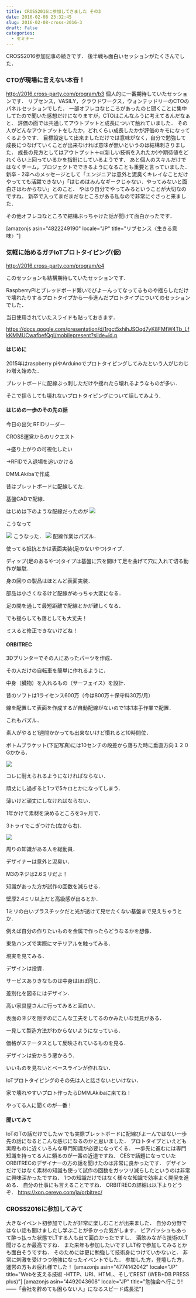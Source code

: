 ```yaml
---
title: CROSS2016に参加してきました その3
date: 2016-02-08 23:32:45
slug: 2016-02-08-cross-2016-3
draft: False
categories:
  - セミナー
---
```


CROSS2016参加記事の続きです． 後半戦も面白いセッションがたくさんでした．

### CTOが現場に言えない本音！

http://2016.cross-party.com/program/b3 個人的に一番期待していたセッションです． リブセンス，VASILY，クラウドワークス，ウォンテッドリーのCTOのパネルセッションでした． 一部オフレコなところがあったのと聞くことに集中してたので聞いた感想だけになりますが，CTOはこんなふうに考えてるんだなぁと． 評価の面では共通してアウトプットと成長について触れていました． その人がどんなアウトプットをしたか，どれくらい成長したかが評価のキモになってくるようです． 目標設定して出来ましただけでは意味がなく，自分で勉強して成長につなげていくことが出来なければ意味が無いというのは結構刺さりました． 成長の見方としてはアウトプット＋α(新しい技術を入れたか)や期待値をどれくらい上回っているかを指針にしているようです． あと個人のスキルだけではなくチーム，プロジェクトでできるようになることも重要と言っていました． 新卒・2卒へのメッセージとして「エンジニアは意外と泥臭くキレイなことだけやってても活躍できない」「はじめはみんなギークじゃない．やってみないと面白さはわからない」とのこと． やはり自分でやってみるということが大切なのですね． 新卒で入ってまだまだなところがある私なので非常にぐさっと来ました． 

その他オフレコなところで結構ぶっちゃけた話が聞けて面白かったです．

[amazonjs asin="4822249190" locale="JP" title="リブセンス〈生きる意味〉"]

### 気軽に始めるガチIoTプロトタイピング(仮)

http://2016.cross-party.com/program/e4 

 このセッションも結構期待していたセッションです．

RaspberryPiとブレッドボード繋いでびよーんってなってるものや揺らしただけで壊れたりするプロトタイプから一歩進んだプロトタイプについてのセッションでした．

当日使用されていたスライドも貼っておきます．

https://docs.google.com/presentation/d/1rgct5xhihJSOqd7yK8FMfW4Tb_LfkKMMUCwafbefQgI/mobilepresent?slide=id.p

#### はじめに

2015年はraspberry piやArduinoでプロトタイピングしてみたという人がじわじわ増え始めた．

ブレットボードに配線ぶっ刺しただけや揺れたら壊れるようなものが多い．

そこで揺らしても壊れないプロトタイピングについて話してみよう．

#### はじめの一歩のその先の話

今日の出欠 RFIDリーダー

CROSS運営からのリクエスト

→盛り上がりの可視化したい

→RFIDで入退場を追いかける

DMM.Akibaで作成

昔はブレットボードに配線してた．

基盤CADで配線．

 はじめは下のような配線だったのが ![](https://lh3.googleusercontent.com/-OkKNAI_IMzQ/VrSYRXNS1LI/AAAAAAAASYY/PSueILLC41Y/s1024/CameraZOOM-20160205161919888.jpg)

こうなって

![](https://lh3.googleusercontent.com/-yyRUrvV5plU/VrSYPi_X-NI/AAAAAAAASYY/VcXKYprr0Z8/s1024/CameraZOOM-20160205161804568.jpg) こうなった． ![](https://lh3.googleusercontent.com/-JRcaF3YzLGM/VrSk7tvFnNI/AAAAAAAASfQ/DRSF2Xb4Q54/s1024/CameraZOOM-20160205162839321.jpg) 配線作業はパズル． 

使ってる抵抗とかは表面実装(足のないやつ)タイプ．

ディップ(足のあるやつ)タイプは基盤に穴を開けて足を曲げて穴に入れて切る動作が無駄．

身の回りの製品はほとんど表面実装．

部品は小さくなるけど配線がめっちゃ大変になる．

足の間を通して最短距離で配線とかが難しくなる．

でも揺らしても落としても大丈夫！

ミスると修正できないけどね！

#### ORBITREC

3Dプリンターでその人にあったパーツを作成．

その人だけの自転車を簡単に作れるように．

中身（臓物）を入れるもの（サーフェイス）を設計．

昔のソフトは1ライセンス600万（今は800万＋保守料30万/月）

線を配置して表面を作成するが自動配線がないので1本1本手作業で配置．

これもパズル．

素人がやると1週間かかっても出来ないけど慣れると10時間位．

ボトムブラケット(下記写真)には10センチの段差から落ちた時に垂直方向１２０Gかかる．

![](https://lh3.googleusercontent.com/-SpnZNGT4L4c/VrSlAzgGY4I/AAAAAAAASfQ/mLzFMSsF1dc/s1024/CameraZOOM-20160205163439562.jpg)

コレに耐えられるようになければならない．

頑丈にし過ぎると1つで5キロとかになってしまう．

薄いけど頑丈にしなければならない．

1年かけて素材を決めるところを3ヶ月で．

3トライでこぎつけた(左から右)．

![](https://lh3.googleusercontent.com/-j1QgaheardQ/VrSlEcTvpFI/AAAAAAAASfQ/wp_59u3X5T4/s1024/CameraZOOM-20160205163850051.jpg)

周りの知識がある人を総動員．

デザイナーは意外と泥臭い．

M3のネジは2.6ミリだよ！

知識があった方が試作の回数を減らせる．

壁厚2.4ミリ以上だと高級感が出るとか．

1ミリの白いプラスチックだと光が透けて見せたくない基盤まで見えちゃうとか．

例えば自分の作りたいものを金属で作ったらどうなるかを想像．

東急ハンズで実際にマテリアルを触ってみる．

現実を見てみる．

デザインは投資．

サービスありきなものは中身はほぼ同じ．

差別化を図るにはデザイン．

高い家具屋さんに行ってみると面白い．

表面のネジを隠すのにこんな工夫をしてるのかみたいな発見がある．

一見して製造方法がわからないようになっている．

価格がステータスとして反映されているものを見る．

デザインは安かろう悪かろう．

いいものを見ないとベースラインが作れない．

IoTプロトタイピングのその先は人と話さないといけない．

家で壊れやすいプロト作ったらDMM.Akibaに来てね！

やってる人に聞くのが一番！

#### 聞いてみて

IoTのTの話だけでしたｗ でも実際ブレットボードに配線びよーんではない一歩先の話になるとこんな感じになるのかと思いました． プロトタイプといえども実際ものに近くいろんな専門知識が必要になってくる． 一歩先に進むには専門知識を持ってる人に頼るのが一番の近道ですね． CESで話題になっていたORBITRECのデザイナーの方の話を聞けたのは非常に良かったです． デザインだけではなく素材の知識も使って試作の回数をガッツリ減らしたというのは非常に興味深かったですね． 1つの知識だけではなく様々な知識で効率よく開発を進める． 自分の仕事にも言えることですね． ORBITRECの詳細は以下よりどうぞ． https://xon.cerevo.com/ja/orbitrec/ 

### CROSS2016に参加してみて

大きなイベント初参加でしたが非常に楽しむことが出来ました． 自分の分野ではない話も聞けましたし学ぶことが多かった気がします． ビアバッシュもあって酔っ払った状態でLTする人も出て面白かったですし． 酒飲みながら技術のLT聞けるとか最高ですね． また来年も参加したいですしLT枠で参加してみるとかも面白そうですね． そのためには更に勉強して技術身につけていかないと． 非常に刺激を受けつつ勉強になったイベントでした． 参加した方，登壇した方，運営の方もお疲れ様でした！ [amazonjs asin="4774142042" locale="JP" title="Webを支える技術 -HTTP、URI、HTML、そしてREST (WEB+DB PRESS plus)"] [amazonjs asin="4492043608" locale="JP" title="勉強会へ行こう!――「会社を辞めても困らない人」になるスピード成長法"]
